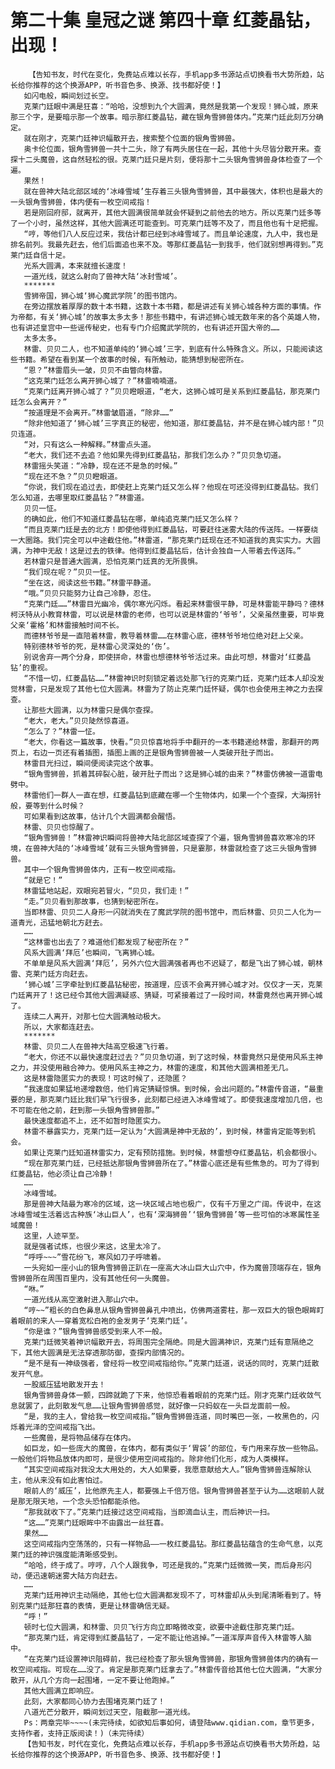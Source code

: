 # 第二十集 皇冠之谜 第四十章 红菱晶钻，出现！
        【告知书友，时代在变化，免费站点难以长存，手机app多书源站点切换看书大势所趋，站长给你推荐的这个换源APP，听书音色多、换源、找书都好使！】
       如闪电般，瞬间划过长空。
       克莱门廷眼中满是狂喜：“哈哈，没想到九个大圆满，竟然是我第一个发现！狮心城，原来那三个字，是要暗示那一个故事。暗示那红菱晶钻，藏在银角雪狮兽体内。”克莱门廷此刻万分确定。
       就在刚才，克莱门廷神识幅散开去，搜索整个位面的银角雪狮兽。
       奥卡伦位面，银角雪狮兽一共十二头，除了有两头居住在一起，其他十头尽皆分散开来。查探十二头魔兽，这自然轻松的很。克莱门廷只是片刻，便将那十二头银角雪狮兽身体检查了一个遍。
       果然！
       就在兽神大陆北部区域的‘冰峰雪域’生存着三头银角雪狮兽，其中最强大，体积也是最大的一头银角雪狮兽，体内便有一枚空间戒指！
       若是刚回府邸，就离开，其他大圆满很简单就会怀疑到之前他去的地方。所以克莱门廷多等了一个小时，虽然这样，其他大圆满还可能查到。可克莱门廷等不及了，而且他也有十足把握。
       “哼，等他们八人反应过来，我估计都已经到冰峰雪域了。而且单论速度，九人中，我也是排名前列。我最先赶去，他们后面追也来不及。等那红菱晶钻一到我手，他们就别想再得到。”克莱门廷自信十足。
       光系大圆满，本来就擅长速度！
       一道光线，就这么射向了兽神大陆‘冰封雪域’。
       *******
       雪狮帝国，狮心城‘狮心魔武学院’的图书馆内。
       在旁边摆放着厚厚的数十本书籍，这数十本书籍，都是讲述有关狮心城各种方面的事情。作为帝都，有关‘狮心城’的故事太多太多！那些书籍中，有讲述狮心城无数年来的各个英雄人物，也有讲述皇宫中一些谣传秘史，也有专门介绍魔武学院的，也有讲述开国大帝的……
       太多太多。
       林雷、贝贝二人，也不知道单纯的‘狮心城’三字，到底有什么特殊含义。所以，只能阅读这些书籍。希望在看到某一个故事的时候，有所触动，能猜想到秘密所在。
       “恩？”林雷眉头一皱，贝贝不由瞥向林雷。
       “这克莱门廷怎么离开狮心城了？”林雷喃喃道。
       “克莱门廷离开狮心城了？”贝贝瞪眼道，“老大，这狮心城可是关系到红菱晶钻，那克莱门廷怎么会离开？”
       “按道理是不会离开。”林雷皱眉道，“除非……”
       “除非他知道了‘狮心城’三字真正的秘密，他知道，那红菱晶钻，并不是在狮心城内部！”贝贝连道。
       “对，只有这么一种解释。”林雷点头道。
       “老大，我们还不去追？他如果先得到红菱晶钻，那我们怎么办？”贝贝急切道。
       林雷摇头笑道：“冷静，现在还不是急的时候。”
       “现在还不急？”贝贝瞪眼道。
       “你说，我们现在追过去，即使赶上克莱门廷又怎么样？他现在可还没得到红菱晶钻。我们怎么知道，去哪里取红菱晶钻？”林雷道。
       贝贝一怔。
       的确如此，他们不知道红菱晶钻在哪，单纯追克莱门廷又怎么样？
       “而且克莱门廷是去的北方！即使他得到红菱晶钻，可要赶往迷雾大陆的传送阵。一样要绕一大圈路。我们完全可以中途截住他。”林雷道，“那克莱门廷现在还不知道我的真实实力。大圆满，为神中无敌！这是过去的铁律。他得到红菱晶钻后，估计会独自一人带着去传送阵。”
       若林雷只是普通大圆满，恐怕克莱门廷真的无所畏惧。
       “我们现在呢？”贝贝一怔。
       “坐在这，阅读这些书籍。”林雷平静道。
       “哦。”贝贝只能努力让自己冷静，忍住。
       “克莱门廷……”林雷目光幽冷，偶尔寒光闪烁。看起来林雷很平静，可是林雷能平静吗？德林柯沃特从小教育林雷，可以说是林雷的老师，也可以说是林雷的‘爷爷’，父亲虽然重要，可毕竟父亲‘霍格’和林雷接触时间不长。
       而德林爷爷是一直陪着林雷，教导着林雷……在林雷心底，德林爷爷地位绝对赶上父亲。
       特别德林爷爷的死，是林雷心灵深处的‘伤’。
       别说舍弃一两个分身，即使拼命，林雷也想德林爷爷活过来。由此可想，林雷对‘红菱晶钻’的重视。
       “不惜一切，红菱晶钻……”林雷神识时刻锁定着远处那飞行的克莱门廷，克莱门廷本人却没发觉林雷，只是发现了其他七位大圆满。林雷为了防止克莱门廷怀疑，偶尔也会使用主神之力去探查。
       让那些大圆满，以为林雷只是偶尔查探。
       “老大，老大。”贝贝陡然惊喜道。
       “怎么了？”林雷一怔。
       “老大，你看这一篇故事，快看。”贝贝惊喜地将手中翻开的一本书籍递给林雷，那翻开的两页上，右边一页还有着插图，插图上画的正是银角雪狮兽被一人类破开肚子而出。
       林雷目光扫过，瞬间便阅读完这个故事。
       “银角雪狮兽，抓着其碎裂心脏，破开肚子而出？这是狮心城的由来？”林雷仿佛被一道雷电劈中。
       林雷他们一群人一直在想，红菱晶钻到底藏在哪一个生物体内，如果一个个查探，大海捞针般，要等到什么时候？
       可如果看到这故事，估计几个大圆满都会醒悟。
       林雷、贝贝也惊醒了。
       “银角雪狮兽！”林雷神识瞬间将兽神大陆北部区域查探了个遍，银角雪狮兽喜欢寒冷的环境，在兽神大陆的‘冰峰雪域’就有三头银角雪狮兽，只是霎那，林雷就检查了这三头银角雪狮兽。
       其中一个银角雪狮兽体内，正有一枚空间戒指。
       “就是它！”
       林雷猛地站起，双眼宛若冒火，“贝贝，我们走！”
       “走。”贝贝看到那故事，也猜到秘密所在。
       当即林雷、贝贝二人身形一闪就消失在了魔武学院的图书馆中，而后林雷、贝贝二人化为一道青光，迅猛地朝北方赶去。
       ……
       “这林雷也出去了？难道他们都发现了秘密所在？”
       风系大圆满‘拜厄’也瞬间，飞离狮心城。
       不单单是风系大圆满‘拜厄’，另外六位大圆满强者再也不迟疑了，都是飞出了狮心城，朝林雷、克莱门廷方向赶去。
       ‘狮心城’三字牵扯到红菱晶钻秘密，按道理，应该不会离开狮心城才对。仅仅才一天，克莱门廷离开了！这已经令其他大圆满疑惑、猜疑，可紧接着过了一段时间，林雷竟然也离开狮心城了。
       连续二人离开，对那七位大圆满触动极大。
       所以，大家都连赶去。
       *******
       林雷、贝贝二人在兽神大陆高空极速飞行着。
       “老大，你还不以最快速度赶过去？”贝贝急切道，到了这时候，林雷竟然只是使用风系主神之力，并没使用融合神力。使用风系主神之力，林雷的速度，和其他大圆满相差无几。
       这是林雷隐匿实力的表现！可这时候了，还隐匿？
       “我速度如果猛地递增数倍，他们肯定猜疑惊惧。到时候，会出问题的。”林雷传音道，“最重要的是，那克莱门廷比我们早飞行很多，此刻都已经进入冰峰雪域了。即使我速度增加几倍，也不可能在他之前，赶到那一头银角雪狮兽那。”
       最快速度都追不上，还不如暂时隐匿实力。
       林雷不暴露实力，克莱门廷一定认为‘大圆满是神中无敌的’，到时候，林雷肯定能等到机会。
       如果让克莱门廷知道林雷实力，定有预防措施。到时候，林雷想夺红菱晶钻，机会都很小。
       “现在那克莱门廷，已经抵达那银角雪狮兽所在了。”林雷心底还是有些焦急的。可为了得到红菱晶钻，他必须让自己冷静！
       ……
       冰峰雪域。
       那是兽神大陆最为寒冷的区域，这一块区域占地也极广，仅有千万里之广阔。传说中，在这冰峰雪域生活着远古种族‘冰山巨人’，也有‘深海狮兽’‘银角雪狮兽’等一些可怕的冰寒属性圣域魔兽！
       这里，人迹罕至。
       就是强者试炼，也很少来这，这里太冷了。
       “呼呼~~~”雪花纷飞，寒风如刀子呼啸着。
       一头宛如一座小山的银角雪狮兽正趴在一座高大冰山巨大山穴中，作为魔兽顶端存在，银角雪狮兽所在周围百里内，没有其他任何一头魔兽。
       “咻。”
       一道光线从高空激射进入那山穴中。
       “哼~~”粗长的白色鼻息从银角雪狮兽鼻孔中喷出，仿佛两道雾柱，那一双巨大的银色眼眸盯着眼前的来人——穿着宽松白袍的金发男子‘克莱门廷’。
       “你是谁？”银角雪狮兽感受到来人不一般。
       克莱门廷微笑着神识幅散开去，将周围完全隔绝。同是大圆满神识，克莱门廷有意隔绝之下，其他大圆满是无法穿透那防御，查探内部情况的。
       “是不是有一神级强者，曾经将一枚空间戒指给你。”克莱门廷道，说话的同时，克莱门廷散发开气息。
       一股威压猛地散发开去！
       银角雪狮兽身体一颤，四蹄就跪了下来，他惊恐看着眼前的克莱门廷。刚才克莱门廷收敛气息就罢了，此刻散发气息……让银角雪狮兽感觉，就好像一只蚂蚁在一头巨龙面前一般。
       “是，我的主人，曾给我一枚空间戒指。”银角雪狮兽连道，同时嘴巴一张，一枚黑色的，闪烁着光泽的空间戒指飞出。
       一些魔兽，是将物品储存在体内。
       如巨龙，如一些庞大的魔兽，在体内，都有类似于‘胃袋’的部位，专门用来存放一些物品。一般他们将物品放体内即可，是很少使用空间戒指的。除非他们化形，成为人类模样。
       “其实空间戒指对我没太大用处的，大人如果要，我愿意献给大人。”银角雪狮兽连解除认主，他从来没有如此害怕过。
       眼前人的‘威压’，比他原先主人，都要强上千倍万倍。银角雪狮兽甚至于认为……这眼前人就是那无限天地，一个念头恐怕都能杀他。
       “那我就收下了。”克莱门廷接过这空间戒指，当即滴血认主，而后神识一扫。
       “这……”克莱门廷眼眸中不由露出一丝狂喜。
       果然……
       这空间戒指内空荡荡的，只有一样物品——一枚红菱晶钻。那红菱晶钻蕴含的生命气息，以克莱门廷的神识强度能清晰感受到。
       “哈哈，终于成了。哼哼，八个人跟我争，可还是我的。”克莱门廷微微一笑，而后身形闪动，便迅速朝迷雾大陆方向赶去。
       ……
       克莱门廷用神识主动隔绝，其他七位大圆满都发现不了，可林雷却从头到尾清晰看到了。特别克莱门廷那狂喜的表情，更是让林雷确信无疑。
       “呼！”
       顿时七位大圆满，和林雷、贝贝飞行方向立即略微改变，欲要中途截住那克莱门廷。
       “那克莱门廷，肯定得到红菱晶钻了，一定不能让他逃掉。”一道浑厚声音传入林雷等人脑中。
       “在克莱门廷设置神识阻碍前，我已经检查了那头银角雪狮兽，那银角雪狮兽体内的确有一枚空间戒指。可现在……没了。肯定是那克莱门廷拿去了。”林雷传音给其他七位大圆满，“大家分散开，从几个方向一起围堵，一定不要让他跑掉。”
       其他大圆满立即响应。
       此刻，大家都同心协力去围堵克莱门廷了！
       八道光芒分散开，瞬间划过天空，阻截那一道光线。
       Ps：两章完毕~~~~(未完待续，如欲知后事如何，请登陆www.qidian.com，章节更多，支持作者，支持正版阅读！)（未完待续）
       【告知书友，时代在变化，免费站点难以长存，手机app多书源站点切换看书大势所趋，站长给你推荐的这个换源APP，听书音色多、换源、找书都好使！】